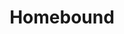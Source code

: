 ---
layout: portfolio
title: Homebound
description: Lorem ipsum dolor sit amet, consectetur adipiscing elit. Sed euismod, urna eu tincidunt consectetur, nisl nunc euismod nisi, eu porttitor nisl nunc euismod nisi. Lorem ipsum dolor sit amet, consectetur adipiscing elit. Sed euismod, urna eu tincidunt consectetur, nisl nunc euismod nisi, eu porttitor nisl nunc euismod nisi. Sed euismod, urna eu tincidunt consectetur, nisl nunc euismod nisi, eu porttitor nisl nunc euismod nisi. 
image: homebound-1.jpg
featured_image: homebound-1-1024w.jpeg
type: Award-winning project
tech: React, Twilio API
tags: ['featured', 'portfolio']
---
